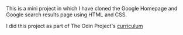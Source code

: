 This is a mini project in which I have cloned the Google Homepage and Google search results page using HTML and CSS.

I did this project as part of The Odin Project's [curriculum](http://www.theodinproject.com/courses/web-development-101/lessons/html-css)

